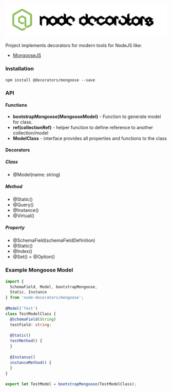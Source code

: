 ![Node Decorators](https://github.com/serhiisol/node-decorators/blob/master/decorators.png?raw=true)

Project implements decorators for modern tools for NodeJS like:
- [MongooseJS]

### Installation
```
npm install @decorators/mongoose --save
```

### API
#### Functions
* **bootstrapMongoose(MongooseModel)** - Function to generate model for class.
* **ref(collectionRef)** - helper function to define reference to another collection/model
* **ModelClass** - interface provides all properties and functions to the class

#### Decorators
##### Class
* @Model(name: string)

##### Method
* @Static()
* @Query()
* @Instance()
* @Virtual()

##### Property
* @SchemaField(schemaFieldDefinition)
* @Static()
* @Index()
* @Set() = @Option()

### Example Mongoose Model
```typescript
import {
  SchemaField, Model, bootstrapMongoose,
  Static, Instance
} from 'node-decorators/mongoose';

@Model('Test')
class TestModelClass {
  @SchemaField(String)
  testField: string;

  @Static()
  testMethod() {
  }

  @Instance()
  instanceMethod() {
  }
}

export let TestModel = bootstrapMongoose(TestModelClass);
```

[MongooseJS]:http://mongoosejs.com
